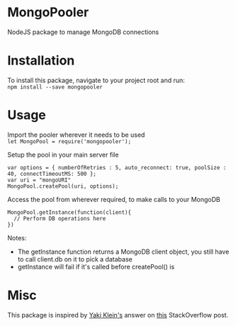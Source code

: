 # MongoPooler
NodeJS package to manage MongoDB connections

# Installation
To install this package, navigate to your project root and run:<br>
```npm install --save mongopooler```

# Usage
Import the pooler wherever it needs to be used <br>
```let MongoPool = require('mongopooler');```

Setup the pool in your main server file <br>
```
var options = { numberOfRetries : 5, auto_reconnect: true, poolSize : 40, connectTimeoutMS: 500 };
var uri = "mongoURI"
MongoPool.createPool(uri, options);
```

Access the pool from wherever required, to make calls to your MongoDB <br>
```
MongoPool.getInstance(function(client){
  // Perform DB operations here
})
```

Notes: 
- The getInstance function returns a MongoDB client object, you still have to call client.db on it to pick a database <br>
- getInstance will fail if it's called before createPool() is <br>

# Misc
This package is inspired by [Yaki Klein's](https://stackoverflow.com/users/2859248/yaki-klein) answer on [this](https://stackoverflow.com/questions/10656574/how-do-i-manage-mongodb-connections-in-a-node-js-web-application) StackOverflow post.


